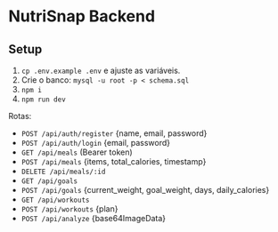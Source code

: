 # NutriSnap Backend

## Setup
1) `cp .env.example .env` e ajuste as variáveis.
2) Crie o banco: `mysql -u root -p < schema.sql`
3) `npm i`
4) `npm run dev`

Rotas:
- `POST /api/auth/register` {name, email, password}
- `POST /api/auth/login` {email, password}
- `GET /api/meals` (Bearer token)
- `POST /api/meals` {items, total_calories, timestamp}
- `DELETE /api/meals/:id`
- `GET /api/goals`
- `POST /api/goals` {current_weight, goal_weight, days, daily_calories}
- `GET /api/workouts`
- `POST /api/workouts` {plan}
- `POST /api/analyze` {base64ImageData}
